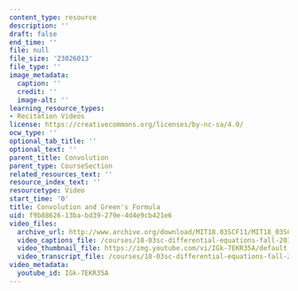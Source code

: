 ```yaml
---
content_type: resource
description: ''
draft: false
end_time: ''
file: null
file_size: '23026013'
file_type: ''
image_metadata:
  caption: ''
  credit: ''
  image-alt: ''
learning_resource_types:
- Recitation Videos
license: https://creativecommons.org/licenses/by-nc-sa/4.0/
ocw_type: ''
optional_tab_title: ''
optional_text: ''
parent_title: Convolution
parent_type: CourseSection
related_resources_text: ''
resource_index_text: ''
resourcetype: Video
start_time: '0'
title: Convolution and Green's Formula
uid: f9b88626-13ba-bd39-279e-4d4e9cb421e6
video_files:
  archive_url: http://www.archive.org/download/MIT18.03SCF11/MIT18_03SC_110728_D4_300k.mp4
  video_captions_file: /courses/18-03sc-differential-equations-fall-2011/35cfc7aa9a3b5ea590ef8949dba73b0e_IGk-7EKR35A.vtt
  video_thumbnail_file: https://img.youtube.com/vi/IGk-7EKR35A/default.jpg
  video_transcript_file: /courses/18-03sc-differential-equations-fall-2011/60d2d4cb9cb139e54bda43ace5680b6b_IGk-7EKR35A.pdf
video_metadata:
  youtube_id: IGk-7EKR35A
---
```

